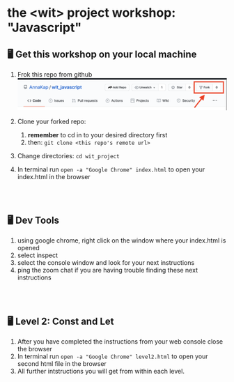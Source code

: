 # the \<wit\> project workshop: "Javascript"

## 🖥 Get this workshop on your local machine

1. Frok this repo from github
![alt fork](forkButton.png)

2. Clone your forked repo: 
    1. **remember** to cd in to your desired directory first
    2. then: `git clone <this repo's remote url>`
3. Change directories: `cd wit_project`
4. In terminal run `open -a "Google Chrome" index.html` to open your index.html in the browser
<br>
<br>

## 🖥  Dev Tools 
1. using google chrome, right click on the window where your index.html is opened
2. select inspect
3. select the console window and look for your next instructions
4. ping the zoom chat if you are having trouble finding these next instructions
<br>
<br>

## 🖥  Level 2: Const and Let
1. After you have completed the instructions from your web console close the browser
2. In terminal run `open -a "Google Chrome" level2.html` to open your second html file in the browser
3. All further intstructions you will get from within each level.


